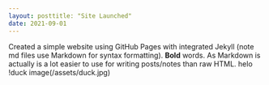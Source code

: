 ```yaml
---
layout: posttitle: "Site Launched"
date: 2021-09-01
---
```

Created a simple website using GitHub Pages with integrated Jekyll (note md files use Markdown for syntax formatting).  **Bold** words.  As Markdown is actually is a lot easier to use for writing posts/notes than raw HTML. helo
!duck image(/assets/duck.jpg)
